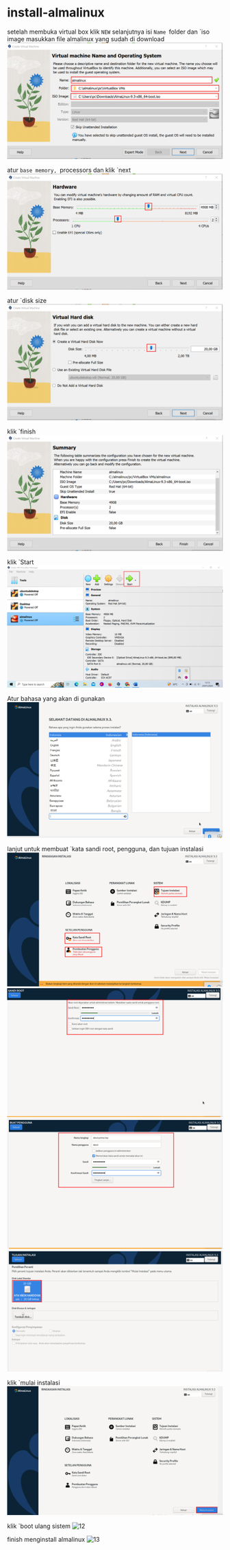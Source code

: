 # install-almalinux
setelah membuka virtual box klik `NEW` selanjutnya isi `Name `folder dan `iso image masukkan file almalinux yang sudah di download
![1](almalinux1.png)

atur `base memory, `processors dan klik `next
![2](almalinux2.png)

atur `disk size
![3](almalinux3.png)

klik `finish
![4](almalinix4.png)

klik `Start
![5](almalinux5.png)

Atur bahasa yang akan di gunakan
![6](almalinux6.png)

lanjut untuk membuat `kata sandi root, pengguna, dan tujuan instalasi
![7](almalinux7.png)
![8](almalinux8.png)
![9](almalinux9.png)
![10](almalinux10.png)

klik `mulai instalasi
![11](almalinux11.png)

klik `boot ulang sistem
![12](almalinux12)

finish menginstall almalinux
![13](almalinux13)










